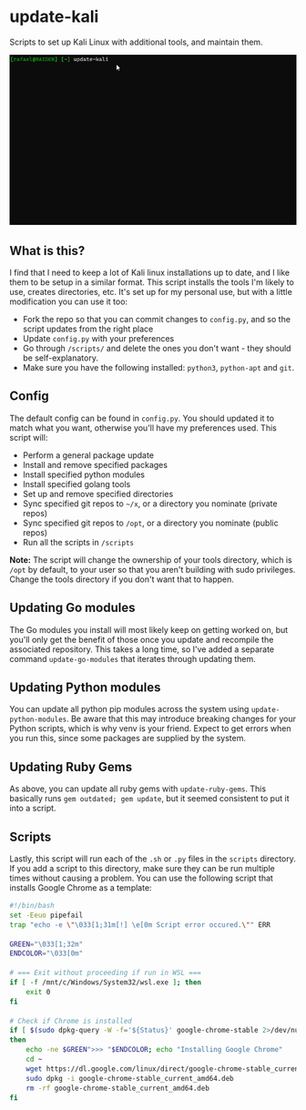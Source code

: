 # update-kali
Scripts to set up Kali Linux with additional tools, and maintain them.

![Image of update-kali script running](update-kali.gif)

## What is this?
I find that I need to keep a lot of Kali linux installations up to date, and I like them to be setup in a similar format. This script installs the tools I'm likely to use, creates directories, etc. It's set up for my personal use, but with a little modification you can use it too:

* Fork the repo so that you can commit changes to `config.py`, and so the script updates from the right place
* Update `config.py` with your preferences
* Go through `/scripts/` and delete the ones you don't want - they should be self-explanatory.
* Make sure you have the following installed: `python3`, `python-apt` and `git`.

## Config
The default config can be found in `config.py`. You should updated it to match what you want, otherwise you'll have my preferences used. This script will:

* Perform a general package update
* Install and remove specified packages
* Install specified python modules
* Install specified golang tools
* Set up and remove specified directories
* Sync specified git repos to `~/x`, or a directory you nominate (private repos)
* Sync specified git repos to `/opt`, or a directory you nominate (public repos)
* Run all the scripts in `/scripts`

**Note:** The script will change the ownership of your tools directory, which is `/opt` by default, to your user so that you aren't building with sudo privileges. Change the tools directory if you don't want that to happen.

## Updating Go modules
The Go modules you install will most likely keep on getting worked on, but you'll only get the benefit of those once you update and recompile the associated repository. This takes a long time, so I've added a separate command `update-go-modules` that iterates through updating them.

## Updating Python modules
You can update all python pip modules across the system using `update-python-modules`. Be aware that this may introduce breaking changes for your Python scripts, which is why venv is your friend. Expect to get errors when you run this, since some packages are supplied by the system.

## Updating Ruby Gems
As above, you can update all ruby gems with `update-ruby-gems`. This basically runs `gem outdated; gem update`, but it seemed consistent to put it into a script.

## Scripts
Lastly, this script will run each of the `.sh` or `.py` files in the `scripts` directory. If you add a script to this directory, make sure they can be run multiple times without causing a problem. You can use the following script that installs Google Chrome as a template:

``` sh
#!/bin/bash
set -Eeuo pipefail
trap "echo -e \"\033[1;31m[!] \e[0m Script error occured.\"" ERR

GREEN="\033[1;32m"
ENDCOLOR="\033[0m"

# === Exit without proceeding if run in WSL ===
if [ -f /mnt/c/Windows/System32/wsl.exe ]; then
    exit 0
fi

# Check if Chrome is installed
if [ $(sudo dpkg-query -W -f='${Status}' google-chrome-stable 2>/dev/null | grep -c "ok installed") -eq 0 ]
then
    echo -ne $GREEN">>> "$ENDCOLOR; echo "Installing Google Chrome"
    cd ~
    wget https://dl.google.com/linux/direct/google-chrome-stable_current_amd64.deb
    sudo dpkg -i google-chrome-stable_current_amd64.deb
    rm -rf google-chrome-stable_current_amd64.deb
fi
```
